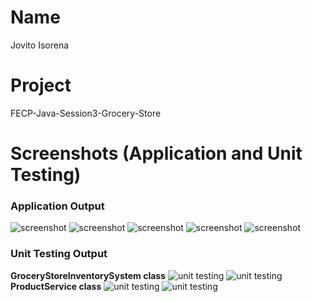 # Name
Jovito Isorena

# Project
FECP-Java-Session3-Grocery-Store

# Screenshots (Application and Unit Testing)
### Application Output
![screenshot](./screenshots/1.png)
![screenshot](./screenshots/2.png)
![screenshot](./screenshots/3.png)
![screenshot](./screenshots/4.png)
![screenshot](./screenshots/5.png)

### Unit Testing Output
**GroceryStoreInventorySystem class**
![unit testing](./screenshots/testing-1.png)
![unit testing](./screenshots/testing-2.png)
**ProductService class**
![unit testing](./screenshots/testing-3.png)
![unit testing](./screenshots/testing-4.png)